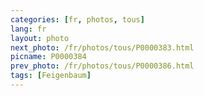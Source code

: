 ```yaml
---
categories: [fr, photos, tous]
lang: fr
layout: photo
next_photo: /fr/photos/tous/P0000383.html
picname: P0000384
prev_photo: /fr/photos/tous/P0000386.html
tags: [Feigenbaum]
---
```

